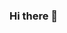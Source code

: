 ### Hi there 👋

<!--
**anjali-30git/anjali-30git** is a ✨ _special_ ✨ repository because its `README.md` (this file) appears on your GitHub profile.

Here are some ideas to get you started:

- 🔭 I’m currently working on Post recommendation system for social sites using Machine Learning.
- 🌱 I’m currently learning 
- 👯 I’m looking to collaborate on any ML/Python/AI/Web Development.
- 🤔 I’m looking for help with ideas about posts recommendation relations.
- 💬 Ask me about Python,Data Structures,Java,C++
- 📫 How to reach me: *My LinkedIn profile* [LinkedIn](https://www.linkedin.com/in/anjali-chauhan-b89950182)
-->
